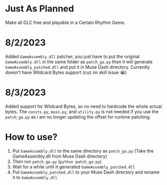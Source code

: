 # Just As Planned
Make all DLC free and playable in a Certain Rhythm Game.

# 8/2/2023
Added `GameAssembly.dll` patcher, you just have to put the original `GameAssembly.dll` in the same folder as `patch_ga.py` then it will generate `GameAssembly_patched.dll` and put it in Muse Dash directory.
Currently doesn't have Wildcard Bytes support (cuz im skill issue 😭)

# 8/3/2023
Added support for Wildcard Bytes, so no need to hardcode the whole actual bytes.
The `consts.py`, `main.py`, and `utility.py` is not needed if you use the `patch_ga.py` as i am no longer updating the offset for runtime patching.

# How to use?
1. Put `GameAssembly.dll` to the same directory as `patch_ga.py` (Take the GameAssembly.dll from Muse Dash directory)
2. Then run `patch_ga.py` (`python patch_ga.py`)
3. Wait for a while until it generated `GameAssembly_patched.dll`
4. Put `GameAssembly_patched.dll` to your Muse Dash directory and rename it to `GameAssembly.dll`
